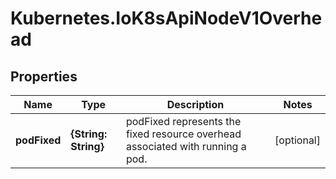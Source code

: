 # Kubernetes.IoK8sApiNodeV1Overhead

## Properties

Name | Type | Description | Notes
------------ | ------------- | ------------- | -------------
**podFixed** | **{String: String}** | podFixed represents the fixed resource overhead associated with running a pod. | [optional] 


